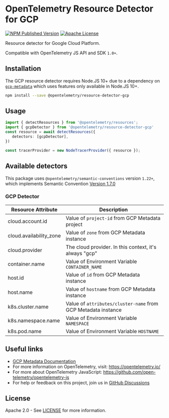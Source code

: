 # OpenTelemetry Resource Detector for GCP

[![NPM Published Version][npm-img]][npm-url]
[![Apache License][license-image]][license-image]

Resource detector for Google Cloud Platform.

Compatible with OpenTelemetry JS API and SDK `1.0+`.

## Installation

The GCP resource detector requires Node.JS 10+ due to a dependency on [`gcp-metadata`][] which uses features only available in Node.JS 10+.

```bash
npm install --save @opentelemetry/resource-detector-gcp
```

## Usage

```typescript
import { detectResources } from '@opentelemetry/resources';
import { gcpDetector } from '@opentelemetry/resource-detector-gcp'
const resource = await detectResources({
   detectors: [gcpDetector],
})

const tracerProvider = new NodeTracerProvider({ resource });
```

## Available detectors

This package uses `@opentelemetry/semantic-conventions` version `1.22+`, which implements Semantic Convention [Version 1.7.0](https://github.com/open-telemetry/opentelemetry-specification/blob/v1.7.0/semantic_conventions/README.md)

### GCP Detector

| Resource Attribute      | Description                                                   |
|-------------------------|---------------------------------------------------------------|
| cloud.account.id        | Value of `project-id` from GCP Metadata project               |
| cloud.availability_zone | Value of `zone` from GCP Metadata instance                    |
| cloud.provider          | The cloud provider. In this context, it's always "gcp"        |
| container.name          | Value of Environment Variable `CONTAINER_NAME`                |
| host.id                 | Value of `id` from GCP Metadata instance                      |
| host.name               | Value of `hostname` from GCP Metadata instance                |
| k8s.cluster.name        | Value of `attributes/cluster-name` from GCP Metadata instance |
| k8s.namespace.name      | Value of Environment Variable `NAMESPACE`                     |
| k8s.pod.name            | Value of Environment Variable `HOSTNAME`                      |

## Useful links

- [GCP Metadata Documentation][]
- For more information on OpenTelemetry, visit: <https://opentelemetry.io/>
- For more about OpenTelemetry JavaScript: <https://github.com/open-telemetry/opentelemetry-js>
- For help or feedback on this project, join us in [GitHub Discussions][discussions-url]

## License

Apache 2.0 - See [LICENSE][license-url] for more information.

[discussions-url]: https://github.com/open-telemetry/opentelemetry-js/discussions
[license-url]: https://github.com/open-telemetry/opentelemetry-js-contrib/blob/main/LICENSE
[license-image]: https://img.shields.io/badge/license-Apache_2.0-green.svg?style=flat
[npm-url]: https://www.npmjs.com/package/@opentelemetry/resource-detector-gcp
[npm-img]: https://badge.fury.io/js/%40opentelemetry%2Fresource-detector-gcp.svg
[`gcp-metadata`]: https://www.npmjs.com/package/gcp-metadata
[GCP Metadata Documentation]: https://cloud.google.com/compute/docs/metadata/overview